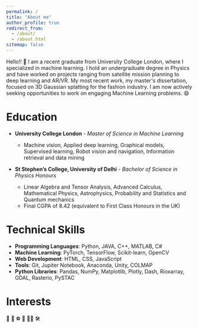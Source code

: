 ```yaml
---
permalink: /
title: "About me"
author_profile: true
redirect_from: 
  - /about/
  - /about.html
sitemap: false
---
```


Hello!! &#x1F44B; I am a recent graduate from University College London, where I specialized in machine learning. I hold an undergraduate degree in Physics and have worked on projects ranging from satellite mission planning to deep learning and AR/VR. My most recent work, my master's dissertation, focused on 3D Gaussian splatting for the fashion industry. I am now actively seeking opportunities to work on engaging Machine Learning problems. &#128516; 


# Education

* **University College London** - *Master of Science in Machine Learning*
  * Machine vision, Applied deep learning, Graphical models, Supervised learning, Robot vision and navigation, Information retrieval and data mining

* **St Stephen’s College, University of Delhi** - *Bachelor of Science in Physics Honours*
  * Linear Algebra and Tensor Analysis, Advanced Calculus, Mathematical Physics, Astrophysics, Probability and Statistics and Quantum mechanics
  * Final CGPA of 8.42 (equivalent to First Class Honours in the UK)

# Technical Skills

* **Programming Languages**: Python, JAVA, C++, MATLAB, C#
* **Machine Learning**: PyTorch, TensorFlow, Scikit-learn, OpenCV 
* **Web Development**: HTML, CSS, JavaScript
* **Tools**: Git, Jupiter Notebook, Anaconda, Unity, COLMAP
* **Python Libraries**: Pandas, NumPy, Matplotlib, Plotly, Dash, Rioxarray, GDAL, Rasterio, PySTAC

# Interests
&#129302; &#128301; &#9917; &#127951; &#128104;&#8205;&#128187; &#128736;

<!-- Search emojis here https://symbl.cc/en/ -->
<!-- Site-wide configuration
------
The 

Create content & metadata
------
For 

**Markdown generator**

I have

How to edit your site's GitHub repository
------
Many 

For more info
------
More info  -->
